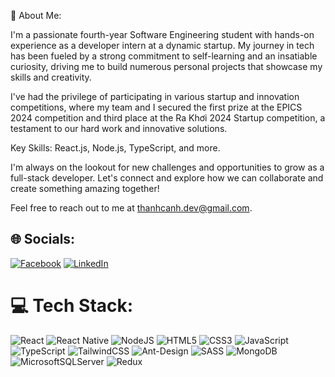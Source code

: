 💫 About Me:

I'm a passionate fourth-year Software Engineering student with hands-on experience as a developer intern at a dynamic startup. My journey in tech has been fueled by a strong commitment to self-learning and an insatiable curiosity, driving me to build numerous personal projects that showcase my skills and creativity.

I've had the privilege of participating in various startup and innovation competitions, where my team and I secured the first prize at the EPICS 2024 competition and third place at the Ra Khơi 2024 Startup competition, a testament to our hard work and innovative solutions.

Key Skills: React.js, Node.js, TypeScript, and more.

I'm always on the lookout for new challenges and opportunities to grow as a full-stack developer. Let's connect and explore how we can collaborate and create something amazing together!

Feel free to reach out to me at thanhcanh.dev@gmail.com.

## 🌐 Socials:
[![Facebook](https://img.shields.io/badge/Facebook-%231877F2.svg?logo=Facebook&logoColor=white)](https://facebook.com/thanhcanhit) 
[![LinkedIn](https://img.shields.io/badge/LinkedIn-%230077B5.svg?logo=linkedin&logoColor=white)](https://linkedin.com/in/thanhcanhit) 

# 💻 Tech Stack:
![React](https://img.shields.io/badge/react-%2320232a.svg?style=flat&logo=react&logoColor=%2361DAFB)
![React Native](https://img.shields.io/badge/react_native-%2320232a.svg?style=flat&logo=react&logoColor=%2361DAFB) 
![NodeJS](https://img.shields.io/badge/node.js-6DA55F?style=flat&logo=node.js&logoColor=white) 
![HTML5](https://img.shields.io/badge/html5-%23E34F26.svg?style=flat&logo=html5&logoColor=white) 
![CSS3](https://img.shields.io/badge/css3-%231572B6.svg?style=flat&logo=css3&logoColor=white) 
![JavaScript](https://img.shields.io/badge/javascript-%23323330.svg?style=flat&logo=javascript&logoColor=%23F7DF1E) 
![TypeScript](https://img.shields.io/badge/typescript-%23007ACC.svg?style=flat&logo=typescript&logoColor=white) 
![TailwindCSS](https://img.shields.io/badge/tailwindcss-%2338B2AC.svg?style=flat&logo=tailwind-css&logoColor=white) 
![Ant-Design](https://img.shields.io/badge/-AntDesign-%230170FE?style=flat&logo=ant-design&logoColor=white) 
![SASS](https://img.shields.io/badge/SASS-hotpink.svg?style=flat&logo=SASS&logoColor=white) 
![MongoDB](https://img.shields.io/badge/MongoDB-%234ea94b.svg?style=flat&logo=mongodb&logoColor=white) 
![MicrosoftSQLServer](https://img.shields.io/badge/Microsoft%20SQL%20Server-CC2927?style=flat&logo=microsoft%20sql%20server&logoColor=white)
![Redux](https://img.shields.io/badge/redux-%23593d88.svg?style=flat&logo=redux&logoColor=white)

<!-- Proudly created with GPRM ( https://gprm.itsvg.in ) -->
